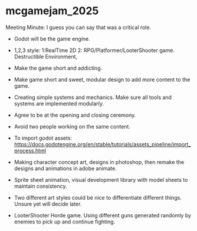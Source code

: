 # mcgamejam_2025

Meeting Minute:
I guess you can say that was a critical role.

- Godot will be the game engine.

- 1,2,3 style: 1:RealTime 2D 2: RPG/Platformer/LooterShooter game. Destructible Environment, 

- Make the game short and addicting.

- Make game short and sweet, modular design to add more content to the game.

- Creating simple systems and mechanics. Make sure all tools and systems are implemented modularly.

- Agree to be at the opening and closing ceremony.

- Avoid two people working on the same content.

- To import godot assets: https://docs.godotengine.org/en/stable/tutorials/assets_pipeline/import_process.html

- Making character concept art, designs in photoshop, then remake the designs and animations in adobe animate.

- Sprite sheet animation, visual development library with model sheets to maintain consistency.

- Two different art styles could be nice to differentiate different things. Unsure yet will decide later.

- LooterShooter Horde game. Using different guns generated randomly by enemies to pick up and continue fighting. 
